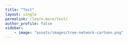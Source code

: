 ```yaml
---
title: "Test"
layout: single
permalink: /learn-more/test/
author_profile: false
sidebar:
    - image: "assets/images/tree-network-cartoon.png"
---
```

